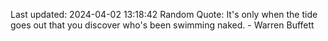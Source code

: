 Last updated: 2024-04-02 13:18:42
Random Quote: It's only when the tide goes out that you discover who's been swimming naked. - Warren Buffett